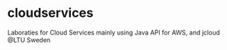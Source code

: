 # cloudservices
Laboraties for Cloud Services mainly using Java API for AWS, and jcloud @LTU Sweden
